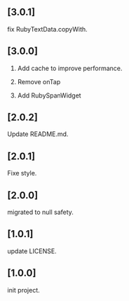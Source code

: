 ## [3.0.1]

fix RubyTextData.copyWith.

## [3.0.0]

1. Add cache to improve performance.

2. Remove onTap

3. Add RubySpanWidget

## [2.0.2]

Update README.md.

## [2.0.1]

Fixe style.

## [2.0.0]

migrated to null safety.

## [1.0.1]

update LICENSE.

## [1.0.0]

init project.
